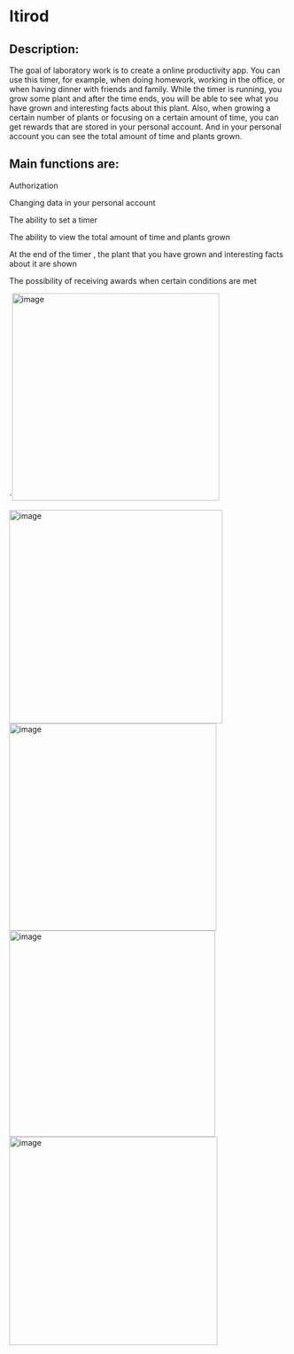 # Itirod

## Description:

The goal of laboratory work is to create a online productivity app. You can use this timer, for example, when doing homework, working in the office, or when having dinner with friends and family. While the timer is running, you grow some plant and after the time ends, you will be able to see what you have grown and interesting facts about this plant. Also, when growing a certain number of plants or focusing on a certain amount of time, you can get rewards that are stored in your personal account. And in your personal account you can see the total amount of time and plants grown.

## Main functions are:

Authorization

Changing data in your personal account

The ability to set a timer

The ability to view the total amount of time and plants grown

At the end of the timer , the plant that you have grown and interesting facts about it are shown

The possibility of receiving awards when certain conditions are met

`<img width="374" alt="image" src="https://user-images.githubusercontent.com/79199794/230599379-bc55e60c-efdd-4db3-b472-33322408638c.png">

<img width="385" alt="image" src="https://user-images.githubusercontent.com/79199794/230599455-3c24de92-d4e8-4523-9b2a-efd193bf189f.png">

<img width="374" alt="image" src="https://user-images.githubusercontent.com/79199794/230599523-6f676b65-2d8c-474a-9e07-68367a0d4a24.png">

<img width="372" alt="image" src="https://user-images.githubusercontent.com/79199794/230599572-66c23b36-a90f-4c7a-896d-63de59a49b6f.png">

<img width="376" alt="image" src="https://user-images.githubusercontent.com/79199794/230599623-37ecfdb3-ee2b-4064-b43a-7896fcdc6e61.png">

